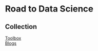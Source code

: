 # Road to Data Science

## Collection
[Toolbox](collection/toolbox.md)  
[Blogs](collection/blogs.md)
